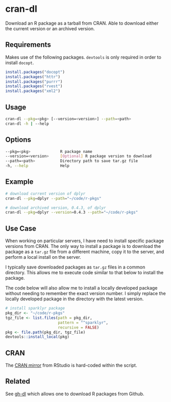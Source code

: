 # cran-dl
Download an R package as a tarball from CRAN.  Able to download either the current version or an archived version.

## Requirements
Makes use of the following packages.  `devtools` is only required in order to install `docopt`.

```R
install.packages("docopt")
install.packages("httr")
install.packages("purrr")
install.packages("rvest")
install.packages("xml2")
```

## Usage

```bash
cran-dl --pkg=<pkg> [--version=<version>] --path=<path>
cran-dl -h | --help
```

## Options

```bash
--pkg=<pkg>             R package name
--version=<version>     [Optional] R package version to download
--path=<path>           Directory path to save tar.gz file
-h, --help              Help
```

## Example

```bash
# download current version of dplyr
cran-dl --pkg=dplyr --path="~/code/r-pkgs"

# download archived version, 0.4.3, of dplyr
cran-dl --pkg=dplyr --version=0.4.3 --path="~/code/r-pkgs"
```

## Use Case
When working on particular servers, I have need to install specific package versions from CRAN.  The only way to install a package is to download the package as a `tar.gz` file from a different machine, copy it to the server, and perform a local install on the server.

I typically save downloaded packages as `tar.gz` files in a common directory.  This allows me to execute code similar to that below to install the package.

The code below will also allow me to install a locally developed package without needing to remember the exact version number. I simply replace the locally developed package in the directory with the latest version.

```R
# install sparklyr package
pkg_dir <- "~/code/r-pkgs"
tgz_file <- list.files(path = pkg_dir,
                       pattern = "^sparklyr",
                       recursive = FALSE)
pkg <- file.path(pkg_dir, tgz_file)
devtools::install_local(pkg)
```

## CRAN
The [CRAN mirror](https://cran.rstudio.com) from RStudio is hard-coded within the script.

## Related
See [gh-dl](https://github.com/curtisalexander/gh-dl) which allows one to download R packages from Github.
